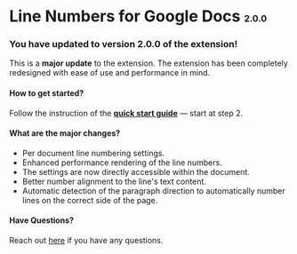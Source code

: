 # Line Numbers for Google Docs <small>2.0.0</small>

### You have updated to version 2.0.0 of the extension!

This is a **major update** to the extension. The extension has been completely redesigned with ease of use and performance in mind.

#### How to get started?

Follow the instruction of the **[quick start guide](http://localhost:3000/#/quickstart?id=_2-open-your-favorite-google-docs-file)** — start at step 2.

#### What are the major changes?

- Per document line numbering settings.
- Enhanced performance rendering of the line numbers.
- The settings are now directly accessible within the document.
- Better number alignment to the line's text content.
- Automatic detection of the paragraph direction to automatically number lines on the correct side of the page.

#### Have Questions?

Reach out [here](contact.md) if you have any questions.

<style>
    h1 small {
        font-size: 1rem;
    }

    .markdown-section h4 {
        margin-bottom: 0;
    }
</style>